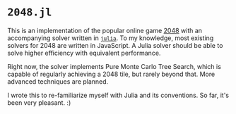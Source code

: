 `2048.jl`
=========

This is an implementation of the popular online game [2048](https://gabrielecirulli.github.io/2048/) with an accompanying solver written in [`julia`](https://github.com/JuliaLang/julia). To my knowledge, most existing solvers for 2048 are written in JavaScript. A Julia solver should be able to solve higher efficiency with equivalent performance.

Right now, the solver implements Pure Monte Carlo Tree Search, which is capable of regularly achieving a 2048 tile, but rarely beyond that. More advanced techniques are planned.

I wrote this to re-familiarize myself with Julia and its conventions. So far, it's been very pleasant. :)
